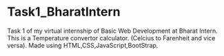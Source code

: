 # Task1_BharatIntern
Task 1 of my virtual internship of Basic Web Development at Bharat Intern.
This is a Temperature convertor calculator. (Celcius to Farenheit and vice versa).
Made using HTML,CSS,JavaScript,BootStrap.
